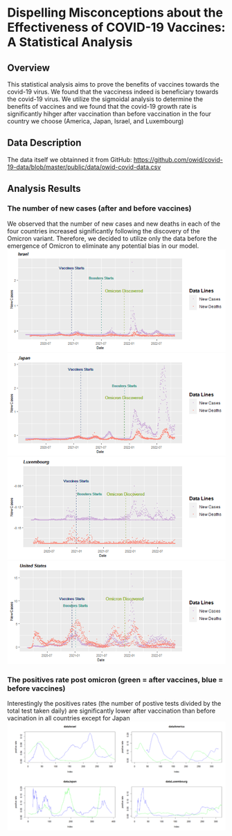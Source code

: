 # Dispelling Misconceptions about the Effectiveness of COVID-19 Vaccines: A Statistical Analysis

## Overview
This statistical analysis aims to prove the benefits of vaccines towards the covid-19 virus. We found that the vacciness indeed is beneficiary towards the covid-19 virus. We utilize the sigmoidal analysis to determine the benefits of vaccines and we found that the covid-19 growth rate is significantly hihger after vaccination than before vaccination in the four country we choose (America, Japan, Israel, and Luxembourg)

## Data Description
The data itself we obtainned it from GitHub: https://github.com/owid/covid-19-data/blob/master/public/data/owid-covid-data.csv

## Analysis Results
### The number of new cases (after and before vaccines)
We observed that the number of new cases and new deaths in each of the four countries increased significantly following the discovery of the Omicron variant. Therefore, we decided to utilize only the data before the emergence of Omicron to eliminate any potential bias in our model.
![israel_data](https://github.com/cmatthew-s/covid_sigmoidal_analysis/blob/main/images/Israel%20Data.png)
![japan_data](https://github.com/cmatthew-s/covid_sigmoidal_analysis/blob/main/images/Japan%20Data.png)
![luxembourg_data](https://github.com/cmatthew-s/covid_sigmoidal_analysis/blob/main/images/Luxembourg%20Data.png)
![united_states_data](https://github.com/cmatthew-s/covid_sigmoidal_analysis/blob/main/images/United%20States%20Data.png)

### The positives rate post omicron (green = after vaccines, blue = before vaccines)
Interestingly the positives rates (the number of postive tests divided by the total test taken daily) are significantly lower after vaccination than before vacination in all countries except for Japan
![positive_rates](https://github.com/cmatthew-s/covid_sigmoidal_analysis/blob/main/images/positives_rate.png)
